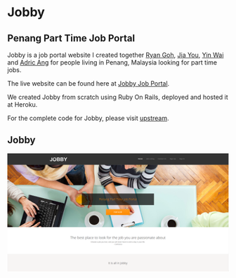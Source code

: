 # Jobby
## Penang Part Time Job Portal

Jobby is a job portal website I created together [Ryan Goh](https://github.com/ryangoh), [Jia You](https://github.com/lowjiayou), [Yin Wai](https://github.com/wanyinwai) and [Adric Ang](https://github.com/adric38) for people living in Penang, Malaysia looking for part time jobs.

The live website can be found here at [Jobby Job Portal](http://rails-jobby.herokuapp.com/).

We created Jobby from scratch using Ruby On Rails, deployed and hosted it at Heroku.

For the complete code for Jobby, please visit [upstream](https://github.com/ryangoh/Jobby).

## Jobby

![Jobby image](https://github.com/fzy1995/Jobby/blob/master/Jobby.png)

